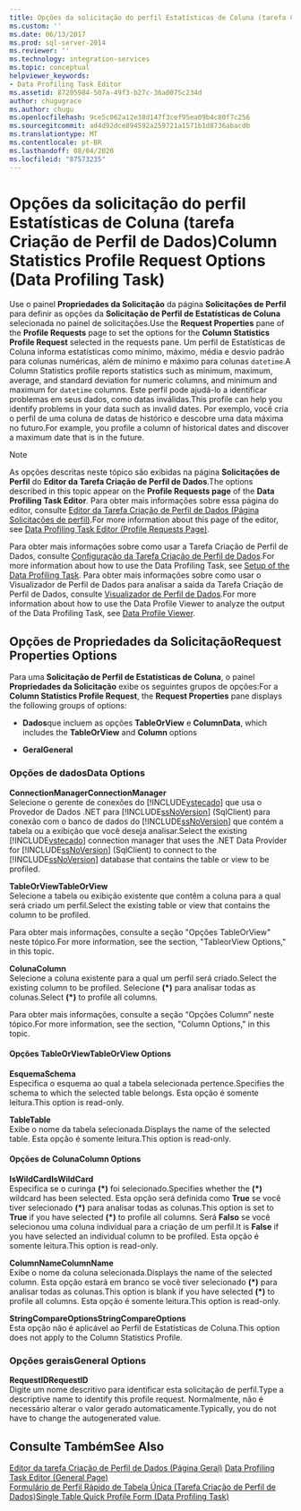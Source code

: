 ```yaml
---
title: Opções da solicitação do perfil Estatísticas de Coluna (tarefa Criação de Perfil de Dados) | Microsoft Docs
ms.custom: ''
ms.date: 06/13/2017
ms.prod: sql-server-2014
ms.reviewer: ''
ms.technology: integration-services
ms.topic: conceptual
helpviewer_keywords:
- Data Profiling Task Editor
ms.assetid: 87205984-507a-49f3-b27c-36a0075c234d
author: chugugrace
ms.author: chugu
ms.openlocfilehash: 9ce5c062a12e38d147f3cef95ea09b4c80f7c256
ms.sourcegitcommit: ad4d92dce894592a259721a1571b1d8736abacdb
ms.translationtype: MT
ms.contentlocale: pt-BR
ms.lasthandoff: 08/04/2020
ms.locfileid: "87573235"
---
```

# <a name="column-statistics-profile-request-options-data-profiling-task"></a><span data-ttu-id="32adf-102">Opções da solicitação do perfil Estatísticas de Coluna (tarefa Criação de Perfil de Dados)</span><span class="sxs-lookup"><span data-stu-id="32adf-102">Column Statistics Profile Request Options (Data Profiling Task)</span></span>
  <span data-ttu-id="32adf-103">Use o painel **Propriedades da Solicitação** da página **Solicitações de Perfil** para definir as opções da **Solicitação de Perfil de Estatísticas de Coluna** selecionada no painel de solicitações.</span><span class="sxs-lookup"><span data-stu-id="32adf-103">Use the **Request Properties** pane of the **Profile Requests** page to set the options for the **Column Statistics Profile Request** selected in the requests pane.</span></span> <span data-ttu-id="32adf-104">Um perfil de Estatísticas de Coluna informa estatísticas como mínimo, máximo, média e desvio padrão para colunas numéricas, além de mínimo e máximo para colunas `datetime`.</span><span class="sxs-lookup"><span data-stu-id="32adf-104">A Column Statistics profile reports statistics such as minimum, maximum, average, and standard deviation for numeric columns, and minimum and maximum for `datetime` columns.</span></span> <span data-ttu-id="32adf-105">Este perfil pode ajudá-lo a identificar problemas em seus dados, como datas inválidas.</span><span class="sxs-lookup"><span data-stu-id="32adf-105">This profile can help you identify problems in your data such as invalid dates.</span></span> <span data-ttu-id="32adf-106">Por exemplo, você cria o perfil de uma coluna de datas de histórico e descobre uma data máxima no futuro.</span><span class="sxs-lookup"><span data-stu-id="32adf-106">For example, you profile a column of historical dates and discover a maximum date that is in the future.</span></span>  
  
> [!NOTE]  
>  <span data-ttu-id="32adf-107">As opções descritas neste tópico são exibidas na página **Solicitações de Perfil** do **Editor da Tarefa Criação de Perfil de Dados**.</span><span class="sxs-lookup"><span data-stu-id="32adf-107">The options described in this topic appear on the **Profile Requests page** of the **Data Profiling Task Editor**.</span></span> <span data-ttu-id="32adf-108">Para obter mais informações sobre essa página do editor, consulte [Editor da Tarefa Criação de Perfil de Dados &#40;Página Solicitações de perfil&#41;](data-profiling-task-editor-profile-requests-page.md).</span><span class="sxs-lookup"><span data-stu-id="32adf-108">For more information about this page of the editor, see [Data Profiling Task Editor &#40;Profile Requests Page&#41;](data-profiling-task-editor-profile-requests-page.md).</span></span>  
  
 <span data-ttu-id="32adf-109">Para obter mais informações sobre como usar a Tarefa Criação de Perfil de Dados, consulte [Configuração da Tarefa Criação de Perfil de Dados](data-profiling-task.md).</span><span class="sxs-lookup"><span data-stu-id="32adf-109">For more information about how to use the Data Profiling Task, see [Setup of the Data Profiling Task](data-profiling-task.md).</span></span> <span data-ttu-id="32adf-110">Para obter mais informações sobre como usar o Visualizador de Perfil de Dados para analisar a saída da Tarefa Criação de Perfil de Dados, consulte [Visualizador de Perfil de Dados](data-profile-viewer.md).</span><span class="sxs-lookup"><span data-stu-id="32adf-110">For more information about how to use the Data Profile Viewer to analyze the output of the Data Profiling Task, see [Data Profile Viewer](data-profile-viewer.md).</span></span>  
  
## <a name="request-properties-options"></a><span data-ttu-id="32adf-111">Opções de Propriedades da Solicitação</span><span class="sxs-lookup"><span data-stu-id="32adf-111">Request Properties Options</span></span>  
 <span data-ttu-id="32adf-112">Para uma **Solicitação de Perfil de Estatísticas de Coluna**, o painel **Propriedades da Solicitação** exibe os seguintes grupos de opções:</span><span class="sxs-lookup"><span data-stu-id="32adf-112">For a **Column Statistics Profile Request**, the **Request Properties** pane displays the following groups of options:</span></span>  
  
-   <span data-ttu-id="32adf-113">**Dados**que incluem as opções **TableOrView** e **Column**</span><span class="sxs-lookup"><span data-stu-id="32adf-113">**Data**, which includes the **TableOrView** and **Column** options</span></span>  
  
-   <span data-ttu-id="32adf-114">**Geral**</span><span class="sxs-lookup"><span data-stu-id="32adf-114">**General**</span></span>  
  
### <a name="data-options"></a><span data-ttu-id="32adf-115">Opções de dados</span><span class="sxs-lookup"><span data-stu-id="32adf-115">Data Options</span></span>  
 <span data-ttu-id="32adf-116">**ConnectionManager**</span><span class="sxs-lookup"><span data-stu-id="32adf-116">**ConnectionManager**</span></span>  
 <span data-ttu-id="32adf-117">Selecione o gerente de conexões do [!INCLUDE[vstecado](../../includes/vstecado-md.md)] que usa o Provedor de Dados .NET para [!INCLUDE[ssNoVersion](../../includes/ssnoversion-md.md)] (SqlClient) para conexão com o banco de dados do [!INCLUDE[ssNoVersion](../../includes/ssnoversion-md.md)] que contém a tabela ou a exibição que você deseja analisar.</span><span class="sxs-lookup"><span data-stu-id="32adf-117">Select the existing [!INCLUDE[vstecado](../../includes/vstecado-md.md)] connection manager that uses the .NET Data Provider for [!INCLUDE[ssNoVersion](../../includes/ssnoversion-md.md)] (SqlClient) to connect to the [!INCLUDE[ssNoVersion](../../includes/ssnoversion-md.md)] database that contains the table or view to be profiled.</span></span>  
  
 <span data-ttu-id="32adf-118">**TableOrView**</span><span class="sxs-lookup"><span data-stu-id="32adf-118">**TableOrView**</span></span>  
 <span data-ttu-id="32adf-119">Selecione a tabela ou exibição existente que contêm a coluna para a qual será criado um perfil.</span><span class="sxs-lookup"><span data-stu-id="32adf-119">Select the existing table or view that contains the column to be profiled.</span></span>  
  
 <span data-ttu-id="32adf-120">Para obter mais informações, consulte a seção "Opções TableOrView" neste tópico.</span><span class="sxs-lookup"><span data-stu-id="32adf-120">For more information, see the section, "TableorView Options," in this topic.</span></span>  
  
 <span data-ttu-id="32adf-121">**Coluna**</span><span class="sxs-lookup"><span data-stu-id="32adf-121">**Column**</span></span>  
 <span data-ttu-id="32adf-122">Selecione a coluna existente para a qual um perfil será criado.</span><span class="sxs-lookup"><span data-stu-id="32adf-122">Select the existing column to be profiled.</span></span> <span data-ttu-id="32adf-123">Selecione **(\*)** para analisar todas as colunas.</span><span class="sxs-lookup"><span data-stu-id="32adf-123">Select **(\*)** to profile all columns.</span></span>  
  
 <span data-ttu-id="32adf-124">Para obter mais informações, consulte a seção “Opções Column” neste tópico.</span><span class="sxs-lookup"><span data-stu-id="32adf-124">For more information, see the section, "Column Options," in this topic.</span></span>  
  
#### <a name="tableorview-options"></a><span data-ttu-id="32adf-125">Opções TableOrView</span><span class="sxs-lookup"><span data-stu-id="32adf-125">TableOrView Options</span></span>  
 <span data-ttu-id="32adf-126">**Esquema**</span><span class="sxs-lookup"><span data-stu-id="32adf-126">**Schema**</span></span>  
 <span data-ttu-id="32adf-127">Especifica o esquema ao qual a tabela selecionada pertence.</span><span class="sxs-lookup"><span data-stu-id="32adf-127">Specifies the schema to which the selected table belongs.</span></span> <span data-ttu-id="32adf-128">Esta opção é somente leitura.</span><span class="sxs-lookup"><span data-stu-id="32adf-128">This option is read-only.</span></span>  
  
 <span data-ttu-id="32adf-129">**Table**</span><span class="sxs-lookup"><span data-stu-id="32adf-129">**Table**</span></span>  
 <span data-ttu-id="32adf-130">Exibe o nome da tabela selecionada.</span><span class="sxs-lookup"><span data-stu-id="32adf-130">Displays the name of the selected table.</span></span> <span data-ttu-id="32adf-131">Esta opção é somente leitura.</span><span class="sxs-lookup"><span data-stu-id="32adf-131">This option is read-only.</span></span>  
  
#### <a name="column-options"></a><span data-ttu-id="32adf-132">Opções de Coluna</span><span class="sxs-lookup"><span data-stu-id="32adf-132">Column Options</span></span>  
 <span data-ttu-id="32adf-133">**IsWildCard**</span><span class="sxs-lookup"><span data-stu-id="32adf-133">**IsWildCard**</span></span>  
 <span data-ttu-id="32adf-134">Especifica se o curinga **(\*)** foi selecionado.</span><span class="sxs-lookup"><span data-stu-id="32adf-134">Specifies whether the **(\*)** wildcard has been selected.</span></span> <span data-ttu-id="32adf-135">Esta opção será definida como **True** se você tiver selecionado **(\*)** para analisar todas as colunas.</span><span class="sxs-lookup"><span data-stu-id="32adf-135">This option is set to **True** if you have selected **(\*)** to profile all columns.</span></span> <span data-ttu-id="32adf-136">Será **Falso** se você selecionou uma coluna individual para a criação de um perfil.</span><span class="sxs-lookup"><span data-stu-id="32adf-136">It is **False** if you have selected an individual column to be profiled.</span></span> <span data-ttu-id="32adf-137">Esta opção é somente leitura.</span><span class="sxs-lookup"><span data-stu-id="32adf-137">This option is read-only.</span></span>  
  
 <span data-ttu-id="32adf-138">**ColumnName**</span><span class="sxs-lookup"><span data-stu-id="32adf-138">**ColumnName**</span></span>  
 <span data-ttu-id="32adf-139">Exibe o nome da coluna selecionada.</span><span class="sxs-lookup"><span data-stu-id="32adf-139">Displays the name of the selected column.</span></span> <span data-ttu-id="32adf-140">Esta opção estará em branco se você tiver selecionado **(\*)** para analisar todas as colunas.</span><span class="sxs-lookup"><span data-stu-id="32adf-140">This option is blank if you have selected **(\*)** to profile all columns.</span></span> <span data-ttu-id="32adf-141">Esta opção é somente leitura.</span><span class="sxs-lookup"><span data-stu-id="32adf-141">This option is read-only.</span></span>  
  
 <span data-ttu-id="32adf-142">**StringCompareOptions**</span><span class="sxs-lookup"><span data-stu-id="32adf-142">**StringCompareOptions**</span></span>  
 <span data-ttu-id="32adf-143">Esta opção não é aplicável ao Perfil de Estatísticas de Coluna.</span><span class="sxs-lookup"><span data-stu-id="32adf-143">This option does not apply to the Column Statistics Profile.</span></span>  
  
### <a name="general-options"></a><span data-ttu-id="32adf-144">Opções gerais</span><span class="sxs-lookup"><span data-stu-id="32adf-144">General Options</span></span>  
 <span data-ttu-id="32adf-145">**RequestID**</span><span class="sxs-lookup"><span data-stu-id="32adf-145">**RequestID**</span></span>  
 <span data-ttu-id="32adf-146">Digite um nome descritivo para identificar esta solicitação de perfil.</span><span class="sxs-lookup"><span data-stu-id="32adf-146">Type a descriptive name to identify this profile request.</span></span> <span data-ttu-id="32adf-147">Normalmente, não é necessário alterar o valor gerado automaticamente.</span><span class="sxs-lookup"><span data-stu-id="32adf-147">Typically, you do not have to change the autogenerated value.</span></span>  
  
## <a name="see-also"></a><span data-ttu-id="32adf-148">Consulte Também</span><span class="sxs-lookup"><span data-stu-id="32adf-148">See Also</span></span>  
 <span data-ttu-id="32adf-149">[Editor da tarefa Criação de Perfil de Dados &#40;Página Geral&#41;](../general-page-of-integration-services-designers-options.md) </span><span class="sxs-lookup"><span data-stu-id="32adf-149">[Data Profiling Task Editor &#40;General Page&#41;](../general-page-of-integration-services-designers-options.md) </span></span>  
 [<span data-ttu-id="32adf-150">Formulário de Perfil Rápido de Tabela Única &#40;Tarefa Criação de Perfil de Dados&#41;</span><span class="sxs-lookup"><span data-stu-id="32adf-150">Single Table Quick Profile Form &#40;Data Profiling Task&#41;</span></span>](single-table-quick-profile-form-data-profiling-task.md)  
  
  
